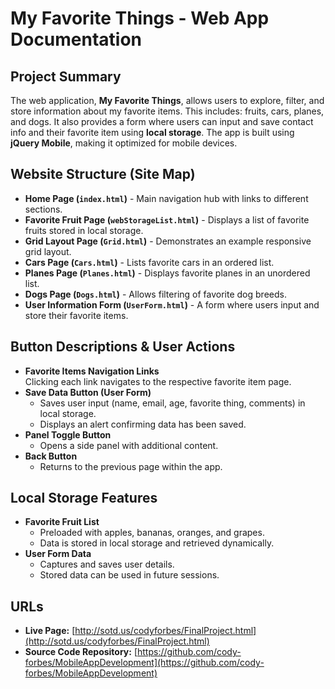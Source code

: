 # My Favorite Things - Web App Documentation

## Project Summary
The web application, **My Favorite Things**, allows users to explore, filter, and store information about my favorite items. This includes: fruits, cars, planes, and dogs. 
It also provides a form where users can input and save contact info and their favorite item using **local storage**. The app is built using **jQuery Mobile**, making it optimized for mobile devices.

## Website Structure (Site Map)
- **Home Page (`index.html`)** - Main navigation hub with links to different sections.
- **Favorite Fruit Page (`webStorageList.html`)** - Displays a list of favorite fruits stored in local storage.
- **Grid Layout Page (`Grid.html`)** - Demonstrates an example responsive grid layout.
- **Cars Page (`Cars.html`)** - Lists favorite cars in an ordered list.
- **Planes Page (`Planes.html`)** - Displays favorite planes in an unordered list.
- **Dogs Page (`Dogs.html`)** - Allows filtering of favorite dog breeds.
- **User Information Form (`UserForm.html`)** - A form where users input and store their favorite items.

## Button Descriptions & User Actions
- **Favorite Items Navigation Links**  
  Clicking each link navigates to the respective favorite item page.
- **Save Data Button (User Form)**  
  - Saves user input (name, email, age, favorite thing, comments) in local storage.
  - Displays an alert confirming data has been saved.
- **Panel Toggle Button**  
  - Opens a side panel with additional content.
- **Back Button**  
  - Returns to the previous page within the app.

## Local Storage Features
- **Favorite Fruit List**  
  - Preloaded with apples, bananas, oranges, and grapes.  
  - Data is stored in local storage and retrieved dynamically.
- **User Form Data**  
  - Captures and saves user details.  
  - Stored data can be used in future sessions.

## URLs
- **Live Page:** [http://sotd.us/codyforbes/FinalProject.html](http://sotd.us/codyforbes/FinalProject.html)
- **Source Code Repository:** [https://github.com/cody-forbes/MobileAppDevelopment](https://github.com/cody-forbes/MobileAppDevelopment)

